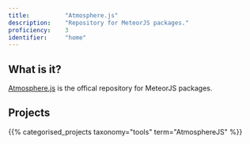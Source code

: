 ```yaml
---
title: 			"Atmosphere.js"
description: 	"Repository for MeteorJS packages."
proficiency:	3
identifier:		"home"
---
```


## What is it?
[Atmosphere.js](https://atmospherejs.com/) is the offical repository for MeteorJS packages.

## Projects
{{% categorised_projects taxonomy="tools" term="AtmosphereJS" %}}